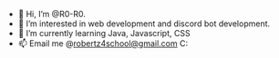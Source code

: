 - 👋 Hi, I’m @R0-R0.
- 👀 I’m interested in web development and discord bot development.
- 🌱 I’m currently learning Java, Javascript, CSS
- 📫 Email me @robertz4school@gmail.com C:

<!---
R0-R0/R0-R0 is a ✨ special ✨ repository because its `README.md` (this file) appears on your GitHub profile.
You can click the Preview link to take a look at your changes.
--->
